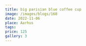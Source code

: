 ```yaml
---
title: big parisian blue coffee cup
image: /images/blogs/168
date: 2022-11-06
place: Aarhus
tags:
price: 125
gallery: 3
---
```

